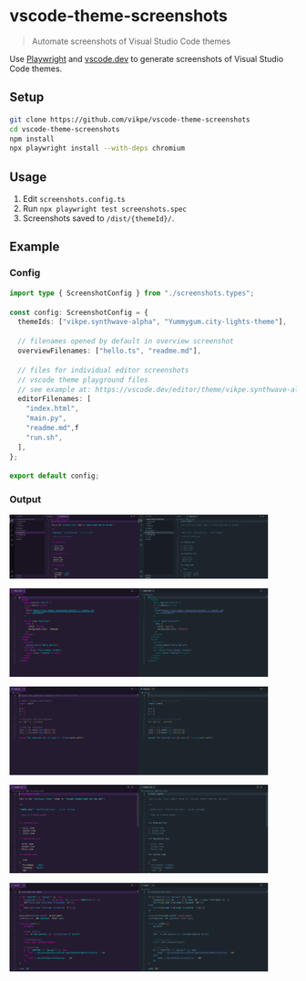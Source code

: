 # vscode-theme-screenshots

> Automate screenshots of Visual Studio Code themes

Use [Playwright](https://playwright.dev/) and [vscode.dev](https://vscode.dev/) to generate screenshots of Visual Studio Code themes.

## Setup

```sh
git clone https://github.com/vikpe/vscode-theme-screenshots
cd vscode-theme-screenshots
npm install
npx playwright install --with-deps chromium
```

## Usage

1. Edit `screenshots.config.ts`
2. Run `npx playwright test screenshots.spec`
3. Screenshots saved to `/dist/{themeId}/`.

## Example

### Config

```ts
import type { ScreenshotConfig } from "./screenshots.types";

const config: ScreenshotConfig = {
  themeIds: ["vikpe.synthwave-alpha", "Yummygum.city-lights-theme"],

  // filenames opened by default in overview screenshot
  overviewFilenames: ["hello.ts", "readme.md"],

  // files for individual editor screenshots
  // vscode theme playground files
  // see example at: https://vscode.dev/editor/theme/vikpe.synthwave-alpha
  editorFilenames: [
    "index.html",
    "main.py",
    "readme.md",f
    "run.sh",
  ],
};

export default config;
```

### Output

<img src="./.github/sample_output/vikpe.synthwave-alpha/app.png" width="45%" /><img src="./.github/sample_output/Yummygum.city-lights-theme/app.png" width="45%" />

<img src="./.github/sample_output/vikpe.synthwave-alpha/index.html.png" width="45%" /><img src="./.github/sample_output/Yummygum.city-lights-theme/index.html.png" width="45%" />

<img src="./.github/sample_output/vikpe.synthwave-alpha/main.py.png" width="45%" /><img src="./.github/sample_output/Yummygum.city-lights-theme/main.py.png" width="45%" />

<img src="./.github/sample_output/vikpe.synthwave-alpha/readme.md.png" width="45%" /><img src="./.github/sample_output/Yummygum.city-lights-theme/readme.md.png" width="45%" />

<img src="./.github/sample_output/vikpe.synthwave-alpha/run.sh.png" width="45%" /><img src="./.github/sample_output/Yummygum.city-lights-theme/run.sh.png" width="45%" />
